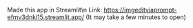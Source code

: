 Made this app in Streamlit\n
Link: https://imgeditviaprompt-efmv3dnki15.streamlit.app/ (It may take a few minutes to open)


